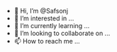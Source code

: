 - 👋 Hi, I’m @Safsonj
- 👀 I’m interested in ...
- 🌱 I’m currently learning ...
- 💞️ I’m looking to collaborate on ...
- 📫 How to reach me ...

<!---
Safsonj/Safsonj is a ✨ special ✨ repository because its `README.md` (this file) appears on your GitHub profile.
You can click the Preview link to take a look at your changes.
--->
